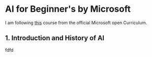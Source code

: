# AI for Beginner's by Microsoft
I am following [this](https://microsoft.github.io/AI-For-Beginners/) course from the official Microsoft open Curriculum.

## 1. Introduction and History of AI
fdfd
